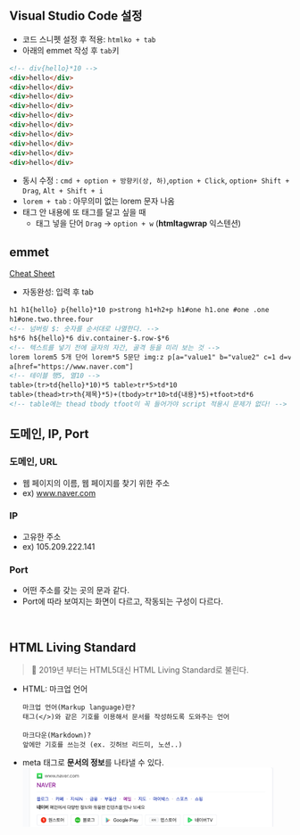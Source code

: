 ## Visual Studio Code 설정

- 코드 스니펫 설정 후 적용: `htmlko + tab`
- 아래의 emmet 작성 후 `tab`키

```html
<!-- div{hello}*10 -->
<div>hello</div>
<div>hello</div>
<div>hello</div>
<div>hello</div>
<div>hello</div>
<div>hello</div>
<div>hello</div>
<div>hello</div>
<div>hello</div>
<div>hello</div>
```

- 동시 수정 : `cmd + option + 방향키(상, 하)`,`option + Click`, `option+ Shift + Drag`, `Alt + Shift + i`
- `lorem + tab` : 아무의미 없는 lorem 문자 나옴
- 태그 안 내용에 또 태그를 달고 싶을 때
  - 태그 넣을 단어 `Drag` → `option + w` (**htmltagwrap** 익스텐션)

## emmet

[Cheat Sheet](https://docs.emmet.io/cheat-sheet/)

- 자동완성: 입력 후 tab

```html
h1 h1{hello} p{hello}*10 p>strong h1+h2+p h1#one h1.one #one .one
h1#one.two.three.four
<!-- 넘버링 $: 숫자를 순서대로 나열한다. -->
h$*6 h${hello}*6 div.container-$.row-$*6
<!-- 텍스트를 넣기 전에 글자의 자간, 골격 등을 미리 보는 것 -->
lorem lorem5 5개 단어 lorem*5 5문단 img:z p[a="value1" b="value2" c=1 d=value3]
a[href="https://www.naver.com"]
<!-- 테이블 행5, 열10 -->
table>(tr>td{hello}*10)*5 table>tr*5>td*10
table>(thead>tr>th{제목}*5)+(tbody>tr*10>td{내용}*5)+tfoot>td*6
<!-- table에는 thead tbody tfoot이 꼭 들어가야 script 적용시 문제가 없다! -->
```

## 도메인, IP, Port

### 도메인, URL

- 웹 페이지의 이름, 웹 페이지를 찾기 위한 주소
- ex) www.naver.com

### IP

- 고유한 주소
- ex) 105.209.222.141

### Port

- 어떤 주소를 갖는 곳의 문과 같다.
- Port에 따라 보여지는 화면이 다르고, 작동되는 구성이 다르다.

<br>

## HTML Living Standard

> 📓 2019년 부터는 HTML5대신 HTML Living Standard로 불린다.

- HTML: 마크업 언어

  ```
  마크업 언어(Markup language)란?
  태그(</>)와 같은 기호를 이용해서 문서를 작성하도록 도와주는 언어

  마크다운(Markdown)?
  앞에만 기호를 쓰는것 (ex. 깃허브 리드미, 노션..)
  ```

- meta 태그로 **문서의 정보**를 나타낼 수 있다.
  <img src="../img/DAY2_01.png" width="450px"  title="DAY2_01" alt="meta 태그"></img><br/>
